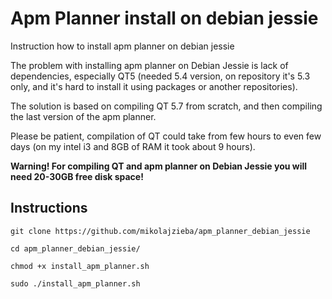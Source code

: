# Apm Planner install on debian jessie
Instruction how to install apm planner on debian jessie

The problem with installing apm planner on Debian Jessie is lack of dependencies, especially QT5 (needed 5.4 version, on repository it's 5.3 only, and it's hard to install it using packages or another repositories).

The solution is based on compiling QT 5.7 from scratch, and then compiling the last version of the apm planner. 

Please be patient, compilation of QT could take from few hours to even few days (on my intel i3 and 8GB of RAM it took about 9 hours).

**Warning! For compiling QT and apm planner on Debian Jessie you will need 20-30GB free disk space!**

Instructions
------------

```git clone https://github.com/mikolajzieba/apm_planner_debian_jessie```

```cd apm_planner_debian_jessie/```

```chmod +x install_apm_planner.sh```

```sudo ./install_apm_planner.sh```

